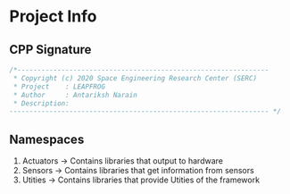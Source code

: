# Project Info

## CPP Signature

```CPP
/*---------------------------------------------------------------
 * Copyright (c) 2020 Space Engineering Research Center (SERC)
 * Project    : LEAPFROG
 * Author     : Antariksh Narain
 * Description:
----------------------------------------------------------------- */
```

## Namespaces

1. Actuators -> Contains libraries that output to hardware
2. Sensors   -> Contains libraries that get information from sensors
3. Utities   -> Contains libraries that provide Utities of the framework
